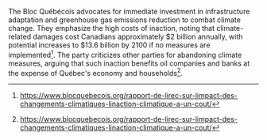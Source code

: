 The Bloc Québécois advocates for immediate investment in infrastructure adaptation and greenhouse gas emissions reduction to combat climate change. They emphasize the high costs of inaction, noting that climate-related damages cost Canadians approximately $2 billion annually, with potential increases to $13.6 billion by 2100 if no measures are implemented[^1]. The party criticizes other parties for abandoning climate measures, arguing that such inaction benefits oil companies and banks at the expense of Québec's economy and households[^2].

[^1]: https://www.blocquebecois.org/rapport-de-lirec-sur-limpact-des-changements-climatiques-linaction-climatique-a-un-cout/  
[^2]: https://www.blocquebecois.org/rapport-de-lirec-sur-limpact-des-changements-climatiques-linaction-climatique-a-un-cout/
